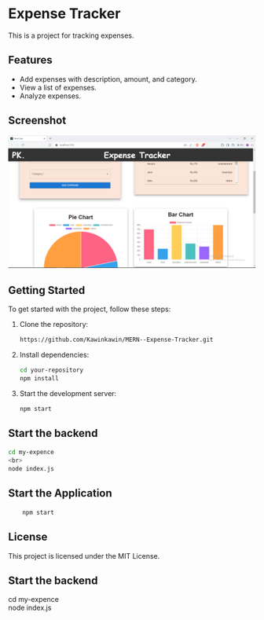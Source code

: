 # Expense Tracker

This is a project for tracking expenses.

## Features

- Add expenses with description, amount, and category.
- View a list of expenses.
- Analyze expenses.

## Screenshot

![Expense Tracker](op-images/Expennce-img.PNG)

## Getting Started

To get started with the project, follow these steps:

1. Clone the repository:
    ```bash
    https://github.com/Kawinkawin/MERN--Expense-Tracker.git
    ```
2. Install dependencies:
    ```bash
    cd your-repository
    npm install
    ```
3. Start the development server:
    ```bash
    npm start
    ```
## Start the backend
```bash
cd my-expence
<br>
node index.js
```


## Start the Application
```bash
    npm start
```


## License

This project is licensed under the MIT License.



## Start the backend
cd my-expence
<br>
node index.js

